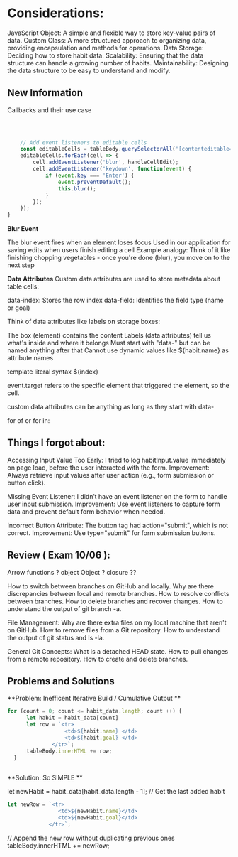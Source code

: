 # Considerations:
JavaScript Object: A simple and flexible way to store key-value pairs of data.
Custom Class: A more structured approach to organizing data, providing encapsulation and methods for operations.
Data Storage: Deciding how to store habit data.
Scalability: Ensuring that the data structure can handle a growing number of habits.
Maintainability: Designing the data structure to be easy to understand and modify.

## New Information 
Callbacks and their use case


```javascript

    
    
    // Add event listeners to editable cells
    const editableCells = tableBody.querySelectorAll('[contenteditable="true"]');
    editableCells.forEach(cell => {
        cell.addEventListener('blur', handleCellEdit);
        cell.addEventListener('keydown', function(event) {
            if (event.key === 'Enter') {
                event.preventDefault();
                this.blur();
            }
        });
    });
}

```
**Blur Event**

The blur event fires when an element loses focus
Used in our application for saving edits when users finish editing a cell
Example analogy: Think of it like finishing chopping vegetables - once you're done (blur), you move on to the next step

**Data Attributes**
Custom data attributes are used to store metadata about table cells:

data-index: Stores the row index
data-field: Identifies the field type (name or goal)

Think of data attributes like labels on storage boxes:

The box (element) contains the content
Labels (data attributes) tell us what's inside and where it belongs
Must start with "data-" but can be named anything after that
Cannot use dynamic values like ${habit.name} as attribute names

template literal syntax ${index} 

event.target refers to the specific element that triggered the element, so the cell.

custom data attributes can be anything as long as they start with data-

for of or for in: 

## Things I forgot about:
Accessing Input Value Too Early: 
I tried to log habitInput.value immediately on page load, before the user interacted with the form. 
Improvement: Always retrieve input values after user action (e.g., form submission or button click).

Missing Event Listener: 
I didn’t have an event listener on the form to handle user input submission. 
Improvement: Use event listeners to capture form data and prevent default form behavior when needed.

Incorrect Button Attribute: 
The button tag had action="submit", which is not correct. 
Improvement: Use type="submit" for form submission buttons.


## Review ( Exam 10/06 ): 
Arrow functions ? 
object Object ? 
closure ??

How to switch between branches on GitHub and locally.
Why are there discrepancies between local and remote branches.
How to resolve conflicts between branches.
How to delete branches and recover changes.
How to understand the output of git branch -a.

File Management:
Why are there extra files on my local machine that aren't on GitHub.
How to remove files from a Git repository.
How to understand the output of git status and ls -la.

General Git Concepts:
What is a detached HEAD state.
How to pull changes from a remote repository.
How to create and delete branches.



## Problems and Solutions 


**Problem: Inefficent Iterative Build / Cumulative Output
**
```javascript
for (count = 0; count <= habit_data.length; count ++) {
      let habit = habit_data[count]
      let row = `<tr>
                  <td>${habit.name} </td>
                  <td>${habit.goal} </td>
              </tr>`;
      tableBody.innerHTML += row;
  }
 
```
**Solution: So SIMPLE 
**

let newHabit = habit_data[habit_data.length - 1]; // Get the last added habit

```javascript
let newRow = `<tr>
                <td>${newHabit.name}</td>
                <td>${newHabit.goal}</td>
             </tr>`;

```
// Append the new row without duplicating previous ones
tableBody.innerHTML += newRow;



